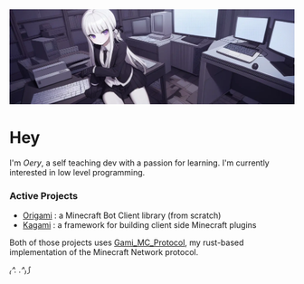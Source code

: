 <img src="./00411-893900773.webp" />

# Hey

I'm *Oery*, a self teaching dev with a passion for learning. I'm currently interested in low level programming.

### Active Projects
- [Origami](www.github.com/oery/origami) : a Minecraft Bot Client library (from scratch)
- [Kagami](www.github.com/oery/kagami) : a framework for building client side Minecraft plugins

Both of those projects uses [Gami_MC_Protocol](www.github.com/oery/gami_mc_protocol), my rust-based implementation of the Minecraft Network protocol.

*₍^. .^₎⟆*
